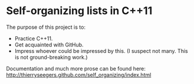 # Self-organizing lists in C++11

The purpose of this project is to:
 * Practice C++11.
 * Get acquainted with GitHub.
 * Impress whoever could be impressed by this. (I suspect not many. This is not ground-breaking work.)
 
Documentation and much more prose can be found here: http://thierryseegers.github.com/self_organizing/index.html
